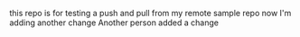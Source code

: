 this repo is for testing a push and pull from my remote sample repo
now I'm adding another change
Another person added a change
